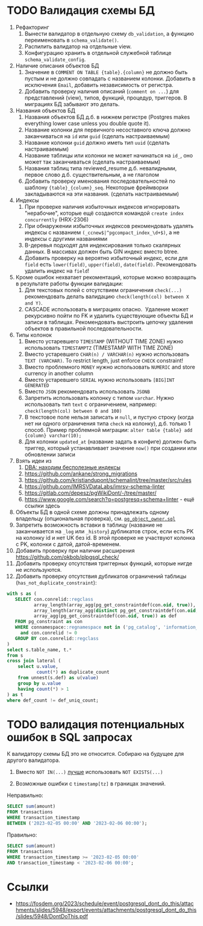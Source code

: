 # TODO Валидация схемы БД

1. Рефакторинг
   1. Вынести валидатор в отдельную схему `db_validation`, а функцию переименовать в `schema_validate()`. 
   1. Распилить валидатор на отдельные view.
   1. Конфигурацию хранить в отдельной служебной таблице `schema_validate_config`.
1. Наличие описания объектов БД
   1. Значение в `COMMENT ON TABLE {table}.{column}` не должно быть пустым и не должно совпадать с названием колонки.
      Добавить в исключения `Email`, добавить независимость от регистра.   
   1. Добавить проверку наличия описаний (`comment on ...`) для представлений (view), типов, функций, процедур, триггеров. В миграциях БД забывают это делать.
1. Названия объектов БД
   1. Названия объектов БД д.б. в нижнем регистре (Postgres makes everything lower case unless you double quote it).
   1. Название колонки для первичного несоставного ключа должно заканчиваться на `id` или `guid` (сделать настраиваемым)
   1. Название колонки `guid` должно иметь тип `uuid` (сделать настраиваемым)
   1. Название таблицы или колонки не может начинаться на `id_`, оно может так заканчиваться (сделать настраиваемым)
   1. Названия таблиц типа reviewed_resume д.б. невалидными, первое слово д.б. существительным, а не глаголом
   1. Добавить проверку именования последовательностей по шаблону `{table}_{column}_seq`. Некоторые фреймворки закладываются на эти названия. (сделать настраиваемым)
1. Индексы
   1. При проверке наличия избыточных индексов игнорировать "нерабочие", которые ещё создаются командой `create index concurrently` (HRX-2306)
   1. При обнаружении избыточных индексов рекомендовать удалять индексы с названием `(_ccnew$|^pgcompact_index_\d+$)`, а не индексы с другими названиями
   1. B-деревья подходят для индексирования только скалярных данных. В массивах должен быть GIN индекс вместо btree.
   1. Добавить проверку на вероятно избыточный индекс, если для `field` есть `lower(field)`, `upper(field)`, `date(field)`. Рекомендовать удалить индекс на `field`!
1. Кроме ошибок нехватает рекоментаций, которые можно возвращать в результате работы функции валидации:
   1. Для текстовых полей с отсутствием ограничения `check(...)` рекомендовать делать валидацию `check(length(col) between X and Y)`.
   1. CASCADE использовать в миграциях опасно. 
      Удаление может рекурсивно пойти по FK и удалить существующие объекты БД и записи в таблицах.
      Рекомендовать выстроить цепочку удаления объектов в правильной последовательности.
1. Типы колонок
   1. Вместо устаревшего `TIMESTAMP` (WITHOUT TIME ZONE) нужно использовать `TIMESTAMPTZ` (TIMESTAMP WITH TIME ZONE)
   1. Вместо устаревшего `CHAR(n) / VARCHAR(n)` нужно использовать `TEXT (VARCHAR)`. To restrict length, just enforce `CHECK` constraint!
   1. Вместо проблемного `MONEY` нужно использовать `NUMERIC` and store currency in another column
   1. Вместо устаревшего `SERIAL` нужно использовать `[BIG]INT GENERATED`
   1. Вместо `JSON` рекомендовать использовать `JSONB`
   1. Запретить использовать колонку с типом `varchar`. Нужно использовать тип `text` с ограничением, например: `check(length(col) between 0 and 100)`
   1. В текстовое поле нельзя записать и `null`, и пустую строку (когда нет ни одного ограничения типа `check` на колонку), д.б. только 1 способ. Пример проблемной миграции: `alter table {table} add {column} varchar(10);`
   5. Для колонки `updated_at` (название задать в конфиге) должен быть триггер, который устанавливает значение `now()` при создании или обновлении записи
6. Взять идеи из 
   1. [DBA: находим бесполезные индексы](https://habr.com/ru/company/tensor/blog/488104/)
   1. https://github.com/ankane/strong_migrations
   1. https://github.com/kristiandupont/schemalint/tree/master/src/rules
   1. https://github.com/IMRSVDataLabs/imrsv-schema-linter
   1. https://gitlab.com/depesz/pgWikiDont/-/tree/master/
   1. https://www.google.com/search?q=postgresq+schema+linter - ещё ссылки здесь
1. Объекты БД в одной схеме должны принадлежать одному владельцу (опциональная проверка), см. [`pg_object_owner.sql`](../views/pg_object_owner.sql)
1. Запретить возможность вставки в таблицу (название не заканчивается на `_log` или `_history`) дубликатов строк, если есть PK на колонку id и нет UK без id. В этой проверке не участвуют колонка с PK, колонки с датой, датой-временем.
1. Добавить проверку при наличии расширения https://github.com/okbob/plpgsql_check/
4. Добавить проверку отсутствия триггерных функций, которые нигде не используются.
1. Добавить проверку отсутствия дубликатов ограничений таблицы (`has_not_duplicate_constraint`):
```sql
with s as (
   SELECT con.conrelid::regclass                                                   as table_name,
          array_length(array_agg(pg_get_constraintdef(con.oid, true)), 1)          as def_count,
          array_length(array_agg(distinct pg_get_constraintdef(con.oid, true)), 1) as def_uniq_count,
          array_agg(pg_get_constraintdef(con.oid, true)) as def
   FROM pg_constraint as con
   WHERE connamespace::regnamespace not in ('pg_catalog', 'information_schema')
     and con.conrelid != 0
   GROUP BY con.conrelid::regclass
)
select s.table_name, t.*
from s
cross join lateral (
    select u.value,
           count(*) as duplicate_count
    from unnest(s.def) as u(value)
    group by u.value
    having count(*) > 1
) as t
where def_count != def_uniq_count;
```
# TODO валидация потенциальных ошибок в SQL запросах

К валидатору схемы БД это не относится. Собираю на будущее для другого валидатора.

1) Вместо `NOT IN(...)` [лучше](https://github.com/rin-nas/postgresql-patterns-library/blob/master/README.md#%D0%9F%D0%BE%D1%87%D0%B5%D0%BC%D1%83-%D0%B7%D0%B0%D0%BF%D1%80%D0%BE%D1%81-%D1%81-%D0%BF%D0%BE%D0%B4%D0%B7%D0%B0%D0%BF%D1%80%D0%BE%D1%81%D0%BE%D0%BC-%D0%B2-NOT-IN-%D0%B2%D0%BE%D0%B7%D0%B2%D1%80%D0%B0%D1%89%D0%B0%D0%B5%D1%82-0-%D0%B7%D0%B0%D0%BF%D0%B8%D1%81%D0%B5%D0%B9) использовать `NOT EXISTS(...)`

2) Возможные ошибки с `timestamp[tz]` в границах значений.

Неправильно:
```sql
SELECT sum(amount)
FROM transactions
WHERE transaction_timestamp
BETWEEN ('2023-02-05 00:00' AND '2023-02-06 00:00');
```

Правильно:
```sql
SELECT sum(amount)
FROM transactions
WHERE transaction_timestamp >= '2023-02-05 00:00'
AND transaction_timestamp < '2023-02-06 00:00';
```

# Ссылки

* https://fosdem.org/2023/schedule/event/postgresql_dont_do_this/attachments/slides/5948/export/events/attachments/postgresql_dont_do_this/slides/5948/DontDoThis.pdf
